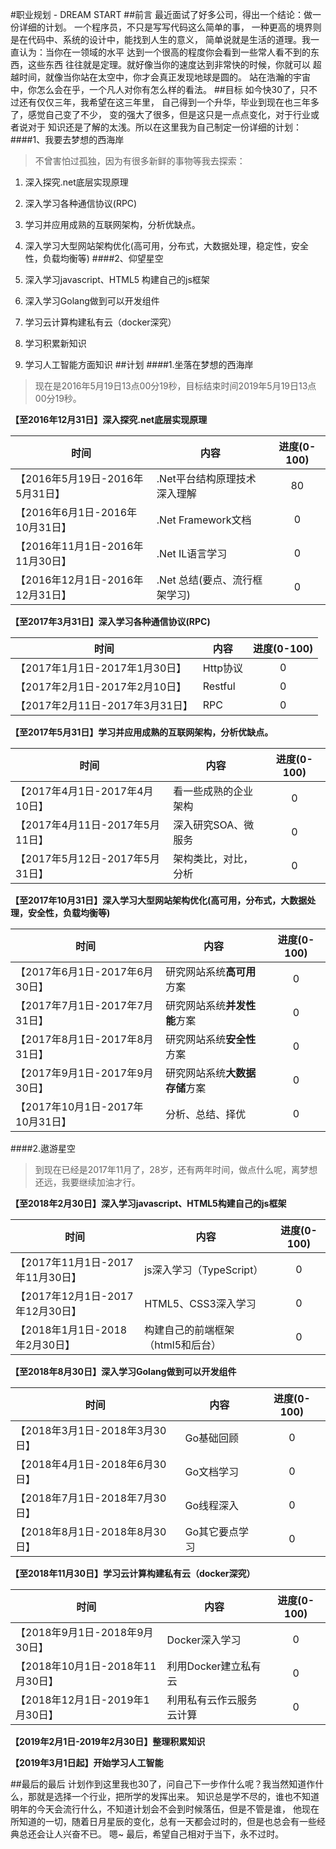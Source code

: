 #职业规划 - DREAM START
##前言
最近面试了好多公司，得出一个结论：做一份详细的计划。
一个程序员，不只是写写代码这么简单的事，
一种更高的境界则是在代码中、系统的设计中，能找到人生的意义，
简单说就是生活的道理。我一直认为：当你在一领域的水平
达到一个很高的程度你会看到一些常人看不到的东西，这些东西
往往就是定理。就好像当你的速度达到非常快的时候，你就可以
超越时间，就像当你站在太空中，你才会真正发现地球是圆的。
站在浩瀚的宇宙中，你怎么会在乎，一个凡人对你有怎么样的看法。
##目标
如今快30了，只不过还有仅仅三年，我希望在这三年里，
自己得到一个升华，毕业到现在也三年多了，感觉自己变了不少，
变的强大了很多，但是这只是一点点变化，对于行业或者说对于
知识还是了解的太浅。所以在这里我为自己制定一份详细的计划：
####1、我要去梦想的西海岸
>不曾害怕过孤独，因为有很多新鲜的事物等我去探索：

1) 深入探究.net底层实现原理

2) 深入学习各种通信协议(RPC)

3) 学习并应用成熟的互联网架构，分析优缺点。

4) 深入学习大型网站架构优化(高可用，分布式，大数据处理，稳定性，安全性，负载均衡等)
####2、仰望星空
1) 深入学习javascript、HTML5 构建自己的js框架

2) 深入学习Golang做到可以开发组件

3) 学习云计算构建私有云（docker深究）

4) 学习积累新知识

5) 学习人工智能方面知识
##计划
####1.坐落在梦想的西海岸
>现在是2016年5月19日13点00分19秒，目标结束时间2019年5月19日13点00分19秒。

**【至2016年12月31日】深入探究.net底层实现原理**

| 时间 | 内容 | 进度(0-100) |
| ------------------------------ | -------------------------- | :-: |
| 【2016年5月19日-2016年5月31日】 | .Net平台结构原理技术深入理解 | 80 |
| 【2016年6月1日-2016年10月31日】 | .Net Framework文档 | 0 |
| 【2016年11月1日-2016年11月30日】 | .Net IL语言学习 | 0 |
| 【2016年12月1日-2016年12月31日】 | .Net 总结(要点、流行框架学习) | 0 |

**【至2017年3月31日】深入学习各种通信协议(RPC)**

| 时间 | 内容 | 进度(0-100) |
| ------------------------------ | ------- | :-: |
| 【2017年1月1日-2017年1月30日】 | Http协议 | 0 |
| 【2017年2月1日-2017年2月10日】 | Restful | 0 |
| 【2017年2月11日-2017年3月31日】 | RPC | 0 |

**【至2017年5月31日】学习并应用成熟的互联网架构，分析优缺点。**

| 时间 | 内容 | 进度(0-100) |
| ------------------------------ | ------- | :-: |
| 【2017年4月1日-2017年4月10日】 | 看一些成熟的企业架构 | 0 |
| 【2017年4月11日-2017年5月11日】 | 深入研究SOA、微服务 | 0 |
| 【2017年5月12日-2017年5月31日】 | 架构类比，对比，分析 | 0 |

**【至2017年10月31日】深入学习大型网站架构优化(高可用，分布式，大数据处理，安全性，负载均衡等)**

| 时间 | 内容 | 进度(0-100) |
| ------------------------------ | ------- | :-: |
| 【2017年6月1日-2017年6月30日】 | 研究网站系统**高可用**方案 | 0 |
| 【2017年7月1日-2017年7月31日】 | 研究网站系统**并发性能**方案 | 0 |
| 【2017年8月1日-2017年8月31日】 | 研究网站系统**安全性**方案 | 0 |
| 【2017年9月1日-2017年9月30日】 | 研究网站系统**大数据存储**方案 | 0 |
| 【2017年10月1日-2017年10月31日】 | 分析、总结、择优 | 0 |

####2.遨游星空
>到现在已经是2017年11月了，28岁，还有两年时间，做点什么呢，离梦想还远，我要继续加油才行。

**【至2018年2月30日】深入学习javascript、HTML5构建自己的js框架**

| 时间 | 内容 | 进度(0-100) |
| ------------------------------ | ------- | :-: |
| 【2017年11月1日-2017年11月30日】 | js深入学习（TypeScript） | 0 |
| 【2017年12月1日-2017年12月30日】 | HTML5、CSS3深入学习 | 0 |
| 【2018年1月1日-2018年2月30日】 | 构建自己的前端框架（html5和后台） | 0 |

**【至2018年8月30日】深入学习Golang做到可以开发组件**

| 时间 | 内容 | 进度(0-100) |
| ------------------------------ | ------- | :-: |
| 【2018年3月1日-2018年3月30日】 | Go基础回顾 | 0 |
| 【2018年4月1日-2018年6月30日】 | Go文档学习 | 0 |
| 【2018年7月1日-2018年7月30日】 | Go线程深入 | 0 |
| 【2018年8月1日-2018年8月30日】 | Go其它要点学习 | 0 |

**【至2018年11月30日】学习云计算构建私有云（docker深究）**

| 时间 | 内容 | 进度(0-100) |
| ------------------------------ | ------- | :-: |
| 【2018年9月1日-2018年9月30日】 | Docker深入学习 | 0 |
| 【2018年10月1日-2018年11月30日】 | 利用Docker建立私有云 | 0 |
| 【2018年12月1日-2019年1月30日】 | 利用私有云作云服务云计算 | 0 |

**【2019年2月1日-2019年2月30日】整理积累知识**

**【2019年3月1日起】开始学习人工智能**

##最后的最后
计划作到这里我也30了，问自己下一步作什么呢？我当然知道作什么，那就是选择一个行业，把所学的发挥出来。
知识总是学不尽的，谁也不知道明年的今天会流行什么，不知道计划会不会到时候落伍，但是不管是谁，
他现在所知道的一切，随着日月星辰的变化，总有一天都会过时的，但是也总会有一些经典总还会让人兴奋不已。
嗯~ 最后，希望自己相对于当下，永不过时。
